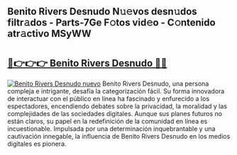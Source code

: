 ## Benito Rivers Desnudo N𝚞𝚎vos desn𝚞dos filtr𝚊dos - Parts-7Ge F𝚘tos vid𝚎o - C𝚘ntenido atr𝚊ctivo MSyWW

# <h2><a href="http://mbcatry.tromn.icu/?c=Benito+Rivers+Desnudo">🔗👉👉👉 Benito Rivers Desnudo 🔗🔗</a></h2>

[![Benito Rivers Desnudo nuevo](https://i.imgur.com/pEAQMta.gif)](http://mbcatry.tromn.icu/?c=Benito+Rivers+Desnudo)
Benito Rivers Desnudo, una persona compleja e intrigante, desafía la categorización fácil. Su forma innovadora de interactuar con el público en línea ha fascinado y enfurecido a los espectadores, encendiendo debates sobre la privacidad, la moralidad y las complejidades de las sociedades digitales. Aunque sus planes futuros no están claros, su papel en la redefinición de la comunidad en línea es incuestionable. Impulsada por una determinación inquebrantable y una cautivación innegable, la influencia de Benito Rivers Desnudo en los medios digitales es pionera.
